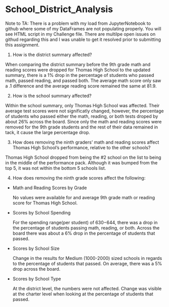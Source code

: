 # School_District_Analysis

Note to TA: There is a problem with my load from JupyterNotebook to github where some of my DataFrames are not populating properly. You will see HTML script in my Challenge file. There are multilpe open issues on githud regarding this and I was unable to get it resolved prior to submitting this assignment.

1) How is the district summary affected?

When comparing the district summary before the 9th grade math and reading scores were dropped for Thomas High School to the updated summary, there is a 1% drop in the percentage of students who passed math, passed reading, and passed both. The average math score only saw a .1 difference and the average reading score remained the same at 81.9. 

2) How is the school summary affected?

Within the school summary, only Thomas High School was affected. Their average test scores were not significatly changed, however, the percentage of students who passed either the math, reading, or both tests droped by about 26% across the board. Since only the math and reading scores were removed for the 9th grade students and the rest of their data remained in tack, it cause the large percentage drop. 

3) How does removing the ninth graders’ math and reading scores affect Thomas High School’s performance, relative to the other schools?

Thomas High School dropped from being the #2 school on the list to being in the middle of the performance pack. Although it was bumped from the top 5, it was not within the bottom 5 schools list. 

4) How does removing the ninth grade scores affect the following:

  - Math and Reading Scores by Grade
  
     No values were available for and average 9th grade math or reading score for Thomas High School. 
  
  - Scores by School Spending
    
    For the spending range(per student) of $630-$644, there was a drop in the percentage of students       passing math, reading, or both. Across the board there was about a 6% drop in the percentage of       students that passed. 
  
  - Scores by School Size
  
    Change in the results for Medium (1000-2000) sized schools in regards to the percentage of             students that passed. On average, there was a 5% drop across the board.
    
  - Scores by School Type
  
    At the district level, the numbers were not affected. Change was visible at the charter level when     looking at the percentage of students that passed. 
